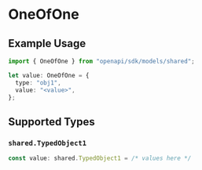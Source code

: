 # OneOfOne

## Example Usage

```typescript
import { OneOfOne } from "openapi/sdk/models/shared";

let value: OneOfOne = {
  type: "obj1",
  value: "<value>",
};
```

## Supported Types

### `shared.TypedObject1`

```typescript
const value: shared.TypedObject1 = /* values here */
```

